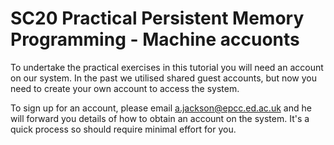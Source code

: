 # SC20 Practical Persistent Memory Programming - Machine accuonts
To undertake the practical exercises in this tutorial you will need an account on our system. In the 
past we utilised shared guest accounts, but now you need to create your own account to access the system.

To sign up for an account, please email a.jackson@epcc.ed.ac.uk and he will forward you details of how to 
obtain an account on the system. It's a quick process so should require minimal effort for you.
